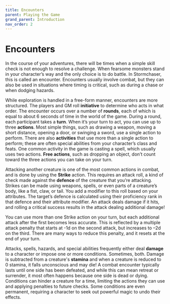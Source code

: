 ```yaml
---
title: Encounters
parent: Playing the Game
grand_parent: Introduction
nav_order: 2
---
```


# Encounters
In the course of your adventures, there will be times when a simple skill check is not enough to resolve a challenge. When fearsome monsters stand in your character’s way and the only choice is to do battle. In Stormchaser, this is called an encounter. Encounters usually involve combat, but they can also be used in situations where timing is critical, such as during a chase or when dodging hazards.

While exploration is handled in a free-form manner, encounters are more structured. The players and GM roll **initiative** to determine who acts in what order. The encounter occurs over a number of **rounds**, each of which is equal to about 6 seconds of time in the world of the game. During a round, each participant takes a **turn**. When it’s your turn to act, you can use up to three **actions**. Most simple things, such as drawing a weapon, moving a short distance, opening a door, or swinging a sword, use a single action to perform. There are also **activities** that use more than a single action to perform; these are often special abilities from your character’s class and feats. One common activity in the game is casting a spell, which usually uses two actions. **Free actions**, such as dropping an object, don’t count toward the three actions you can take on your turn.

Attacking another creature is one of the most common actions in combat, and is done by using the **Strike** action. This requires an attack roll, a kind of check made against the **defence** of the creature that you’re attacking. Strikes can be made using weapons, spells, or even parts of a creature’s body, like a fist, claw, or tail. You add a modifier to this roll based on your attributes. The target’s defence is calculated using their proficiency rank in that defence and their attribute modifier. An attack deals damage if it hits, and rolling a critical success results in the attack dealing additional damage!

You can use more than one Strike action on your turn, but each additional attack after the first becomes less accurate. This is reflected by a multiple attack penalty that starts at -1d on the second attack, but increases to –2d on the third. There are many ways to reduce this penalty, and it resets at the end of your turn.

Attacks, spells, hazards, and special abilities frequently either deal **damage** to a character or impose one or more conditions. Sometimes, both. Damage is subtracted from a creature's **stamina**
and when a creature is reduced to 0 stamina, it falls unconscious and may die! A combat encounter typically lasts until one side has been defeated, and while this can mean retreat or surrender, it most often happens because one side is dead or dying. Conditions can hinder a creature for a time, limiting the actions they can use and applying penalties to future checks. Some conditions are even permanent, requiring a character to seek out powerful magic to undo their effects.

